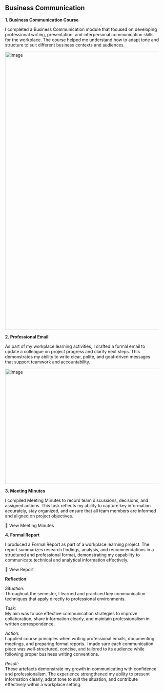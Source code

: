 ## Business Communication   

**1. Business Communication Course**  

I completed a Business Communication module that focused on developing professional writing, presentation, and interpersonal communication skills for the workplace. The course helped me understand how to adapt tone and structure to suit different business contexts and audiences.  

<img width="1830" height="910" alt="image" src="https://github.com/user-attachments/assets/f86a910b-b9fc-443e-9d17-b7e2000f7459" />
  

**2. Professional Email**  

As part of my workplace learning activities, I drafted a formal email to update a colleague on project progress and clarify next steps. This demonstrates my ability to write clear, polite, and goal-driven messages that support teamwork and accountability.  

<img width="999" height="377" alt="image" src="https://github.com/user-attachments/assets/9caa3518-38f1-43e7-9c03-464e2eb05b4d" />  

**3. Meeting Minutes**  

I compiled Meeting Minutes to record team discussions, decisions, and assigned actions. This task reflects my ability to capture key information accurately, stay organized, and ensure that all team members are informed and aligned on project objectives.  

📄 View Meeting Minutes  

**4. Formal Report**  

I produced a Formal Report as part of a workplace learning project. The report summarizes research findings, analysis, and recommendations in a structured and professional format, demonstrating my capability to communicate technical and analytical information effectively.  

📄 View Report  

**Reflection**  

*Situation:*  
Throughout the semester, I learned and practiced key communication techniques that apply directly to professional environments.  

*Task:*  
My aim was to use effective communication strategies to improve collaboration, share information clearly, and maintain professionalism in written correspondence.  

*Action:*  
I applied course principles when writing professional emails, documenting meetings, and preparing formal reports. I made sure each communication piece was well-structured, concise, and tailored to its audience while following proper business writing conventions.  

*Result:*  
These artefacts demonstrate my growth in communicating with confidence and professionalism. The experience strengthened my ability to present information clearly, adapt tone to suit the situation, and contribute effectively within a workplace setting.  

